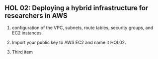 

## HOL 02: Deploying a hybrid infrastructure for researchers in AWS



1. configuration of the VPC, subnets, route tables, security groups, and EC2 instances.





2. Import your public key to AWS EC2 and name it HOL02.





3. Third item
